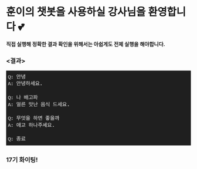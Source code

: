 # 훈이의 챗봇을 사용하실 강사님을 환영합니다 💕

**직접 실행해 정확한 결과 확인을 위해서는 아쉽게도 전체 실행을 해야합니다.**

### <결과>
![model_result](image/seq2seq_result.png)

### 17기 화이팅!
